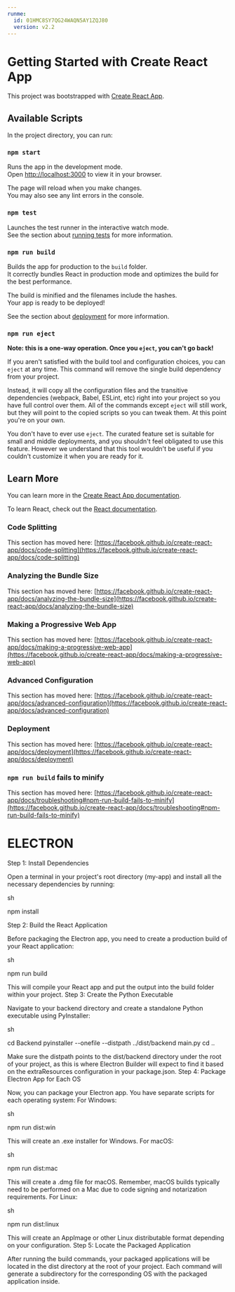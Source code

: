 ```yaml
---
runme:
  id: 01HMC8SY7QG24WAQN5AY1ZQJ80
  version: v2.2
---
```


# Getting Started with Create React App

This project was bootstrapped with [Create React App](https://github.com/facebook/create-react-app).

## Available Scripts

In the project directory, you can run:

### `npm start`

Runs the app in the development mode.  
Open [http://localhost:3000](http://localhost:3000) to view it in your browser.

The page will reload when you make changes.  
You may also see any lint errors in the console.

### `npm test`

Launches the test runner in the interactive watch mode.  
See the section about [running tests](https://facebook.github.io/create-react-app/docs/running-tests) for more information.

### `npm run build`

Builds the app for production to the `build` folder.  
It correctly bundles React in production mode and optimizes the build for the best performance.

The build is minified and the filenames include the hashes.  
Your app is ready to be deployed!

See the section about [deployment](https://facebook.github.io/create-react-app/docs/deployment) for more information.

### `npm run eject`

**Note: this is a one-way operation. Once you `eject`, you can't go back!**

If you aren't satisfied with the build tool and configuration choices, you can `eject` at any time. This command will remove the single build dependency from your project.

Instead, it will copy all the configuration files and the transitive dependencies (webpack, Babel, ESLint, etc) right into your project so you have full control over them. All of the commands except `eject` will still work, but they will point to the copied scripts so you can tweak them. At this point you're on your own.

You don't have to ever use `eject`. The curated feature set is suitable for small and middle deployments, and you shouldn't feel obligated to use this feature. However we understand that this tool wouldn't be useful if you couldn't customize it when you are ready for it.

## Learn More

You can learn more in the [Create React App documentation](https://facebook.github.io/create-react-app/docs/getting-started).

To learn React, check out the [React documentation](https://reactjs.org/).

### Code Splitting

This section has moved here: [https://facebook.github.io/create-react-app/docs/code-splitting](https://facebook.github.io/create-react-app/docs/code-splitting)

### Analyzing the Bundle Size

This section has moved here: [https://facebook.github.io/create-react-app/docs/analyzing-the-bundle-size](https://facebook.github.io/create-react-app/docs/analyzing-the-bundle-size)

### Making a Progressive Web App

This section has moved here: [https://facebook.github.io/create-react-app/docs/making-a-progressive-web-app](https://facebook.github.io/create-react-app/docs/making-a-progressive-web-app)

### Advanced Configuration

This section has moved here: [https://facebook.github.io/create-react-app/docs/advanced-configuration](https://facebook.github.io/create-react-app/docs/advanced-configuration)

### Deployment

This section has moved here: [https://facebook.github.io/create-react-app/docs/deployment](https://facebook.github.io/create-react-app/docs/deployment)

### `npm run build` fails to minify

This section has moved here: [https://facebook.github.io/create-react-app/docs/troubleshooting#npm-run-build-fails-to-minify](https://facebook.github.io/create-react-app/docs/troubleshooting#npm-run-build-fails-to-minify)

# ELECTRON

Step 1: Install Dependencies

Open a terminal in your project's root directory (my-app) and install all the necessary dependencies by running:

sh

npm install

Step 2: Build the React Application

Before packaging the Electron app, you need to create a production build of your React application:

sh

npm run build

This will compile your React app and put the output into the build folder within your project.
Step 3: Create the Python Executable

Navigate to your backend directory and create a standalone Python executable using PyInstaller:

sh

cd Backend
pyinstaller --onefile --distpath ../dist/backend main.py
cd ..

Make sure the distpath points to the dist/backend directory under the root of your project, as this is where Electron Builder will expect to find it based on the extraResources configuration in your package.json.
Step 4: Package Electron App for Each OS

Now, you can package your Electron app. You have separate scripts for each operating system:
For Windows:

sh

npm run dist:win

This will create an .exe installer for Windows.
For macOS:

sh

npm run dist:mac

This will create a .dmg file for macOS. Remember, macOS builds typically need to be performed on a Mac due to code signing and notarization requirements.
For Linux:

sh

npm run dist:linux

This will create an AppImage or other Linux distributable format depending on your configuration.
Step 5: Locate the Packaged Application

After running the build commands, your packaged applications will be located in the dist directory at the root of your project. Each command will generate a subdirectory for the corresponding OS with the packaged application inside.
